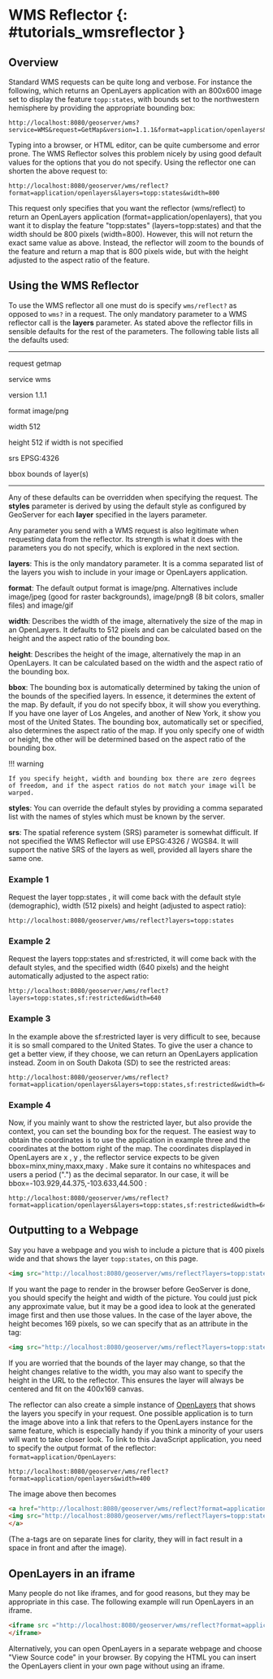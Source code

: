 # WMS Reflector {: #tutorials_wmsreflector }

## Overview

Standard WMS requests can be quite long and verbose. For instance the following, which returns an OpenLayers application with an 800x600 image set to display the feature `topp:states`, with bounds set to the northwestern hemisphere by providing the appropriate bounding box:

    http://localhost:8080/geoserver/wms?service=WMS&request=GetMap&version=1.1.1&format=application/openlayers&width=800&height=600&srs=EPSG:4326&layers=topp:states&styles=population&bbox=-180,0,0,90

Typing into a browser, or HTML editor, can be quite cumbersome and error prone. The WMS Reflector solves this problem nicely by using good default values for the options that you do not specify. Using the reflector one can shorten the above request to:

    http://localhost:8080/geoserver/wms/reflect?format=application/openlayers&layers=topp:states&width=800

This request only specifies that you want the reflector (wms/reflect) to return an OpenLayers application (format=application/openlayers), that you want it to display the feature "topp:states" (layers=topp:states) and that the width should be 800 pixels (width=800). However, this will not return the exact same value as above. Instead, the reflector will zoom to the bounds of the feature and return a map that is 800 pixels wide, but with the height adjusted to the aspect ratio of the feature.

## Using the WMS Reflector

To use the WMS reflector all one must do is specify `wms/reflect?` as opposed to `wms?` in a request. The only mandatory parameter to a WMS reflector call is the **layers** parameter. As stated above the reflector fills in sensible defaults for the rest of the parameters. The following table lists all the defaults used:

  ----------------------------------- -----------------------------------
  request                             getmap

  service                             wms

  version                             1.1.1

  format                              image/png

  width                               512

  height                              512 if width is not specified

  srs                                 EPSG:4326

  bbox                                bounds of layer(s)
  ----------------------------------- -----------------------------------

Any of these defaults can be overridden when specifying the request. The **styles** parameter is derived by using the default style as configured by GeoServer for each **layer** specified in the layers parameter.

Any parameter you send with a WMS request is also legitimate when requesting data from the reflector. Its strength is what it does with the parameters you do not specify, which is explored in the next section.

**layers**: This is the only mandatory parameter. It is a comma separated list of the layers you wish to include in your image or OpenLayers application.

**format**: The default output format is image/png. Alternatives include image/jpeg (good for raster backgrounds), image/png8 (8 bit colors, smaller files) and image/gif

**width**: Describes the width of the image, alternatively the size of the map in an OpenLayers. It defaults to 512 pixels and can be calculated based on the height and the aspect ratio of the bounding box.

**height**: Describes the height of the image, alternatively the map in an OpenLayers. It can be calculated based on the width and the aspect ratio of the bounding box.

**bbox**: The bounding box is automatically determined by taking the union of the bounds of the specified layers. In essence, it determines the extent of the map. By default, if you do not specify bbox, it will show you everything. If you have one layer of Los Angeles, and another of New York, it show you most of the United States. The bounding box, automatically set or specified, also determines the aspect ratio of the map. If you only specify one of width or height, the other will be determined based on the aspect ratio of the bounding box.

!!! warning

    If you specify height, width and bounding box there are zero degrees of freedom, and if the aspect ratios do not match your image will be warped.

**styles**: You can override the default styles by providing a comma separated list with the names of styles which must be known by the server.

**srs**: The spatial reference system (SRS) parameter is somewhat difficult. If not specified the WMS Reflector will use EPSG:4326 / WGS84. It will support the native SRS of the layers as well, provided all layers share the same one.

### Example 1

Request the layer topp:states , it will come back with the default style (demographic), width (512 pixels) and height (adjusted to aspect ratio):

    http://localhost:8080/geoserver/wms/reflect?layers=topp:states

### Example 2

Request the layers topp:states and sf:restricted, it will come back with the default styles, and the specified width (640 pixels) and the height automatically adjusted to the aspect ratio:

    http://localhost:8080/geoserver/wms/reflect?layers=topp:states,sf:restricted&width=640

### Example 3

In the example above the sf:restricted layer is very difficult to see, because it is so small compared to the United States. To give the user a chance to get a better view, if they choose, we can return an OpenLayers application instead. Zoom in on South Dakota (SD) to see the restricted areas:

    http://localhost:8080/geoserver/wms/reflect?format=application/openlayers&layers=topp:states,sf:restricted&width=640

### Example 4

Now, if you mainly want to show the restricted layer, but also provide the context, you can set the bounding box for the request. The easiest way to obtain the coordinates is to use the application in example three and the coordinates at the bottom right of the map. The coordinates displayed in OpenLayers are x , y , the reflector service expects to be given bbox=minx,miny,maxx,maxy . Make sure it contains no whitespaces and users a period (".") as the decimal separator. In our case, it will be bbox=-103.929,44.375,-103.633,44.500 :

    http://localhost:8080/geoserver/wms/reflect?format=application/openlayers&layers=topp:states,sf:restricted&width=640&bbox=-103.929,44.375,-103.633,44.500

## Outputting to a Webpage

Say you have a webpage and you wish to include a picture that is 400 pixels wide and that shows the layer `topp:states`, on this page.

``` html
<img src="http://localhost:8080/geoserver/wms/reflect?layers=topp:states&width=400" />
```

If you want the page to render in the browser before GeoServer is done, you should specify the height and width of the picture. You could just pick any approximate value, but it may be a good idea to look at the generated image first and then use those values. In the case of the layer above, the height becomes 169 pixels, so we can specify that as an attribute in the <img> tag:

``` html
<img src="http://localhost:8080/geoserver/wms/reflect?layers=topp:states&width=400" height="169" width="400"/>
```

If you are worried that the bounds of the layer may change, so that the height changes relative to the width, you may also want to specify the height in the URL to the reflector. This ensures the layer will always be centered and fit on the 400x169 canvas.

The reflector can also create a simple instance of [OpenLayers](http://www.openlayers.org/) that shows the layers you specify in your request. One possible application is to turn the image above into a link that refers to the OpenLayers instance for the same feature, which is especially handy if you think a minority of your users will want to take closer look. To link to this JavaScript application, you need to specify the output format of the reflector: `format=application/OpenLayers`:

    http://localhost:8080/geoserver/wms/reflect?format=application/openlayers&width=400

The image above then becomes

``` html
<a href="http://localhost:8080/geoserver/wms/reflect?format=application/openlayers&layers=topp:states">
<img src="http://localhost:8080/geoserver/wms/reflect?layers=topp:states&width=400" height="169" width="400" />
</a>
```

(The a-tags are on separate lines for clarity, they will in fact result in a space in front and after the image).

## OpenLayers in an iframe

Many people do not like iframes, and for good reasons, but they may be appropriate in this case. The following example will run OpenLayers in an iframe.

``` html
<iframe src ="http://localhost:8080/geoserver/wms/reflect?format=application/openlayers&layers=topp:states" width="100%">
</iframe>
```

Alternatively, you can open OpenLayers in a separate webpage and choose "View Source code" in your browser. By copying the HTML you can insert the OpenLayers client in your own page without using an iframe.
